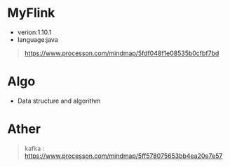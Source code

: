 # MyFlink

- verion:1.10.1
- language:java 

>https://www.processon.com/mindmap/5fdf048f1e08535b0cfbf7bd

# Algo

- Data structure and algorithm

# Ather

>kafka : https://www.processon.com/mindmap/5ff578075653bb4ea20e7e57